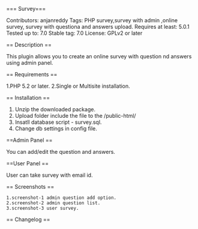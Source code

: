 === Survey===

  Contributors: anjanreddy 
  Tags: PHP survey,survey with admin ,online survey, survey with questiona and answers upload. 
  Requires at least: 5.0.1
  Tested up to: 7.0
  Stable tag: 7.0
  License: GPLv2 or later

== Description ==

  This plugin allows you to create an online survey with question nd answers using admin panel.
  
== Requirements ==

  1.PHP 5.2 or later.
  2.Single or Multisite installation. 

== Installation == 

  1. Unzip the downloaded package.
  2. Upload folder include the file to the /public-html/ 
  3. Insatll database script - survey.sql.
  4. Change db settings in config file. 

==Admin Panel ==

  You can add/edit the question and answers. 

==User Panel ==

  User can take survey with email id.  

== Screenshots ==

    1.screenshot-1 admin question add option. 
    2.screenshot-2 admin question list. 
    3.screenshot-3 user survey. 

== Changelog ==

